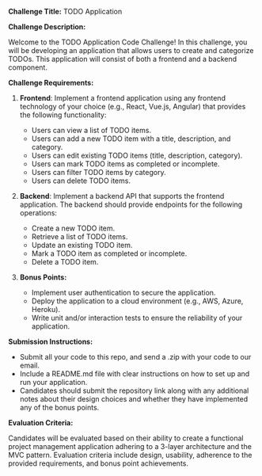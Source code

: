 **Challenge Title:** TODO Application

**Challenge Description:**

Welcome to the TODO Application Code Challenge! In this challenge, you will be developing an application that allows users to create and categorize TODOs. This application will consist of both a frontend and a backend component.

**Challenge Requirements:**

1. **Frontend**: Implement a frontend application using any frontend technology of your choice (e.g., React, Vue.js, Angular) that provides the following functionality:

   - Users can view a list of TODO items.
   - Users can add a new TODO item with a title, description, and category.
   - Users can edit existing TODO items (title, description, category).
   - Users can mark TODO items as completed or incomplete.
   - Users can filter TODO items by category.
   - Users can delete TODO items.

2. **Backend**: Implement a backend API that supports the frontend application. The backend should provide endpoints for the following operations:

   - Create a new TODO item.
   - Retrieve a list of TODO items.
   - Update an existing TODO item.
   - Mark a TODO item as completed or incomplete.
   - Delete a TODO item.

3. **Bonus Points:**

   - Implement user authentication to secure the application.
   - Deploy the application to a cloud environment (e.g., AWS, Azure, Heroku).
   - Write unit and/or interaction tests to ensure the reliability of your application.

**Submission Instructions:**

- Submit all your code to this repo, and send a .zip with your code to our email.
- Include a README.md file with clear instructions on how to set up and run your application.
- Candidates should submit the repository link along with any additional notes about their design choices and whether they have implemented any of the bonus points.

**Evaluation Criteria:**

Candidates will be evaluated based on their ability to create a functional project management application adhering to a 3-layer architecture and the MVC pattern. Evaluation criteria include design, usability, adherence to the provided requirements, and bonus point achievements.
